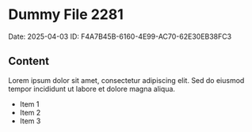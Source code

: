 # Dummy File 2281

Date: 2025-04-03
ID: F4A7B45B-6160-4E99-AC70-62E30EB38FC3

## Content

Lorem ipsum dolor sit amet, consectetur adipiscing elit.
Sed do eiusmod tempor incididunt ut labore et dolore magna aliqua.

* Item 1
* Item 2
* Item 3

